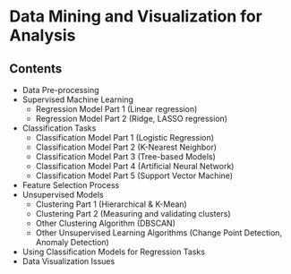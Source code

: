 # Data Mining and Visualization for Analysis

## Contents
- Data Pre-processing
- Supervised Machine Learning
  - Regression Model Part 1 (Linear regression)
  - Regression Model Part 2 (Ridge, LASSO regression)
- Classification Tasks
  - Classification Model Part 1 (Logistic Regression)
  - Classification Model Part 2 (K-Nearest Neighbor)
  - Classification Model Part 3 (Tree-based Models)
  - Classification Model Part 4 (Artificial Neural Network)
  - Classification Model Part 5 (Support Vector Machine)		
- Feature Selection Process
- Unsupervised Models
  - Clustering Part 1 (Hierarchical & K-Mean)
  - Clustering Part 2 (Measuring and validating clusters)
  - Other Clustering Algorithm (DBSCAN)
  - Other Unsupervised Learning Algorithms (Change Point Detection, Anomaly Detection)
- Using Classification Models for Regression Tasks
- Data Visualization Issues
